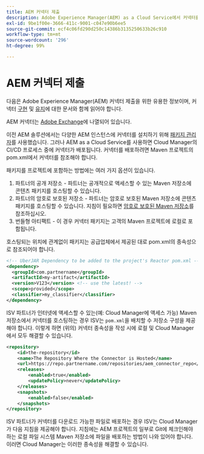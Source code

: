 ```yaml
---
title: AEM 커넥터 제출
description: Adobe Experience Manager(AEM) as a Cloud Service에서 커넥터를 올바르게 참조하고 배포하는 방법에 대해 알아봅니다.
exl-id: 9be1f00e-3666-411c-9001-c047e90b6ee5
source-git-commit: ecf4c06fd290d250c14386b3135250633b26c910
workflow-type: tm+mt
source-wordcount: '296'
ht-degree: 99%

---
```


# AEM 커넥터 제출

다음은 Adobe Experience Manager(AEM) 커넥터 제출을 위한 유용한 정보이며, 커넥터 [구현](implement.md) 및 [유지](maintain.md)에 대한 문서와 함께 읽어야 합니다.

AEM 커넥터는 [Adobe Exchange](https://partners.adobe.com/technologyprogram/experiencecloud.html)에 나열되어 있습니다.

이전 AEM 솔루션에서는 다양한 AEM 인스턴스에 커넥터를 설치하기 위해 [패키지 관리자](/help/implementing/developing/tools/package-manager.md)를 사용했습니다. 그러나 AEM as a Cloud Service를 사용하면 Cloud Manager의 CI/CD 프로세스 중에 커넥터가 배포됩니다. 커넥터를 배포하려면 Maven 프로젝트의 pom.xml에서 커넥터를 참조해야 합니다.

패키지를 프로젝트에 포함하는 방법에는 여러 가지 옵션이 있습니다.

1. 파트너의 공개 저장소 - 파트너는 공개적으로 액세스할 수 있는 Maven 저장소에 콘텐츠 패키지를 호스팅할 수 있습니다.
1. 파트너의 암호로 보호된 저장소 - 파트너는 암호로 보호된 Maven 저장소에 콘텐츠 패키지를 호스팅할 수 있습니다. 지침이 필요하면 [암호로 보호된 Maven 저장소](https://experienceleague.adobe.com/docs/experience-manager-cloud-service/content/implementing/using-cloud-manager/create-application-project/setting-up-project.html#password-protected-maven-repositories)를 참조하십시오.
1. 번들형 아티팩트 - 이 경우 커넥터 패키지는 고객의 Maven 프로젝트에 로컬로 포함됩니다.

호스팅되는 위치에 관계없이 패키지는 공급업체에서 제공된 대로 pom.xml의 종속성으로 참조되어야 합니다.

```xml
<!-- UberJAR Dependency to be added to the project's Reactor pom.xml -->
<dependency>
  <groupId>com.partnername</groupId>
  <artifactId>my-artifact</artifactId>
  <version>V123</version> <!-- use the latest! -->
  <scope>provided</scope>
  <classifier>my_classifier</classifier>
</dependency>
```

ISV 파트너가 인터넷에 액세스할 수 있는(예: Cloud Manager에 액세스 가능) Maven 저장소에서 커넥터를 호스팅하는 경우 ISV는 `pom.xml`을 배치할 수 저장소 구성을 제공해야 합니다. 이렇게 하면 (위의) 커넥터 종속성을 작성 시에 로컬 및 Cloud Manager에서 모두 해결할 수 있습니다.

```xml
<repository>
    <id>the-repository</id>
    <name>The Repository Where the Connector is Hosted</name>
    <url>https://repo.partnername.com/repositories/aem_connector_repo</url>
    <releases>
        <enabled>true</enabled>
        <updatePolicy>never</updatePolicy>
    </releases>
    <snapshots>
        <enabled>false</enabled>
    </snapshots>
</repository>
```

ISV 파트너가 커넥터를 다운로드 가능한 파일로 배포하는 경우 ISV는 Cloud Manager가 다음 지침을 제공해야 합니다. 지침에는 AEM 프로젝트의 일부로 Git에 체크인해야 하는 로컬 파일 시스템 Maven 저장소에 파일을 배포하는 방법이 나와 있어야 합니다. 이러면 Cloud Manager는 이러한 종속성을 해결할 수 있습니다.
